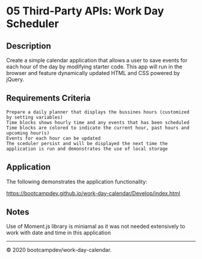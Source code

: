# 05 Third-Party APIs: Work Day Scheduler

## Description

Create a simple calendar application that allows a user to save events for each hour of the day by modifying starter code. This app will run in the browser and feature dynamically updated HTML and CSS powered by jQuery.


## Requirements Criteria

```
Prepare a daily planner that displays the bussines hours (customized by setting variables)
Time blocks shows hourly time and any events that has been scheduled
Time blocks are colored to indicate the current hour, past hours and upcoming hour(s)
Events for each hour can be updated
The sceduler persist and will be displayed the next time the application is run and demonstrates the use of local storage

```

## Application 

The following demonstrates the application functionality:

https://bootcampdev.github.io/work-day-calendar/Develop/index.html

## Notes

Use of Moment.js library is miniamal as it was not needed extensively to work with date and time in this application


- - -
© 2020 bootcampdev/work-day-calendar.
